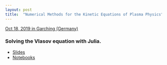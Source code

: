 ```yaml
---
layout: post
title:  "Numerical Methods for the Kinetic Equations of Plasma Physics"
---
```


[Oct 18, 2019 in Garching (Germany)](https://www.ipp.mpg.de/NumKin2019)

### Solving the Vlasov equation with Julia. 

- [Slides](https://github.com/juliavlasov/Numkin2019)
- [Notebooks](https://github.com/juliavlasov/Numkin2019/notebooks)
